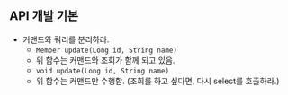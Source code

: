 API 개발 기본
--------------

- 커맨드와 쿼리를 분리하라. 
  - ``Member update(Long id, String name)``
  - 위 함수는 커맨드와 조회가 함께 되고 있음.
  - ``void update(Long id, String name)``
  - 위 함수는 커맨드만 수행함. (조회를 하고 싶다면, 다시 select를 호출하라.)
